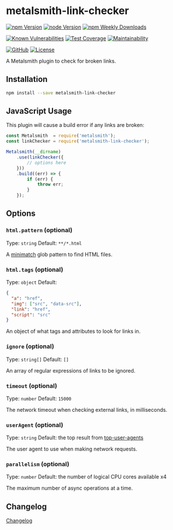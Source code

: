 # metalsmith-link-checker

[![npm Version](https://badgen.net/npm/v/metalsmith-link-checker?icon=npm)](https://www.npmjs.com/package/metalsmith-link-checker)
[![node Version](https://badgen.net/npm/node/metalsmith-link-checker)](https://github.com/emmercm/metalsmith-link-checker/blob/main/package.json)
[![npm Weekly Downloads](https://badgen.net/npm/dw/metalsmith-link-checker)](https://www.npmjs.com/package/metalsmith-link-checker)

[![Known Vulnerabilities](https://snyk.io/test/npm/metalsmith-link-checker/badge.svg)](https://snyk.io/test/npm/metalsmith-link-checker)
[![Test Coverage](https://badgen.net/codecov/c/github/emmercm/metalsmith-link-checker/main?icon=codecov)](https://codecov.io/gh/emmercm/metalsmith-link-checker)
[![Maintainability](https://badgen.net/codeclimate/maintainability/emmercm/metalsmith-link-checker?icon=codeclimate)](https://codeclimate.com/github/emmercm/metalsmith-link-checker/maintainability)

[![GitHub](https://badgen.net/badge/emmercm/metalsmith-link-checker/purple?icon=github)](https://github.com/emmercm/metalsmith-link-checker)
[![License](https://badgen.net/github/license/emmercm/metalsmith-link-checker?color=grey)](https://github.com/emmercm/metalsmith-link-checker/blob/main/LICENSE)

A Metalsmith plugin to check for broken links.

## Installation

```bash
npm install --save metalsmith-link-checker
```

## JavaScript Usage

This plugin will cause a build error if any links are broken:

```javascript
const Metalsmith  = require('metalsmith');
const linkChecker = require('metalsmith-link-checker');

Metalsmith(__dirname)
    .use(linkChecker({
        // options here
    }))
    .build((err) => {
        if (err) {
            throw err;
        }
    });
```

## Options

### `html.pattern` (optional)

Type: `string` Default: `**/*.html`

A [minimatch](https://www.npmjs.com/package/minimatch) glob pattern to find HTML files.

### `html.tags` (optional)

Type: `object` Default:

```json
{
  "a": "href",
  "img": ["src", "data-src"],
  "link": "href",
  "script": "src"
}
```

An object of what tags and attributes to look for links in.

### `ignore` (optional)

Type: `string[]` Default: `[]`

An array of regular expressions of links to be ignored.

### `timeout` (optional)

Type: `number` Default: `15000`

The network timeout when checking external links, in milliseconds.

### `userAgent` (optional)

Type: `string` Default: the top result from [top-user-agents](https://www.npmjs.com/package/top-user-agents)

The user agent to use when making network requests.

### `parallelism` (optional)

Type: `number` Default: the number of logical CPU cores available x4

The maximum number of async operations at a time.

## Changelog

[Changelog](./CHANGELOG.md)

